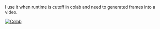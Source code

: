 I use it when runtime is cutoff in colab and  need to generated frames into a video.




<p align="left">
    <a href="https://colab.research.google.com/github/trippyvortex/Compile_Images/blob/main/Compile_Images.ipynb"><img alt="Colab" src="https://colab.research.google.com/assets/colab-badge.svg"></a>  
</p>
